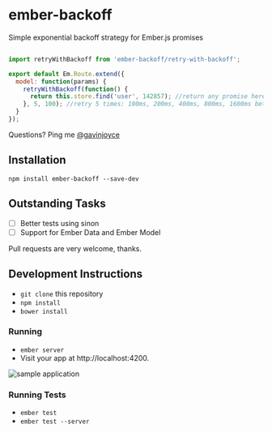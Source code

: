 # ember-backoff

Simple exponential backoff strategy for Ember.js promises

```javascript

import retryWithBackoff from 'ember-backoff/retry-with-backoff';

export default Em.Route.extend({
  model: function(params) {
    retryWithBackoff(function() {
      return this.store.find('user', 142857); //return any promise here
    }, 5, 100); //retry 5 times: 100ms, 200ms, 400ms, 800ms, 1600ms between tries
  }
});

```

Questions? Ping me [@gavinjoyce](https://twitter.com/gavinjoyce)

## Installation

`npm install ember-backoff --save-dev`

## Outstanding Tasks

 * [ ] Better tests using sinon
 * [ ] Support for Ember Data and Ember Model

Pull requests are very welcome, thanks.

## Development Instructions

* `git clone` this repository
* `npm install`
* `bower install`

### Running

* `ember server`
* Visit your app at http://localhost:4200.

![sample application](https://cloud.githubusercontent.com/assets/2526/4193579/ed8937dc-37a2-11e4-93e6-3b20b53fb315.png)

### Running Tests

* `ember test`
* `ember test --server`
